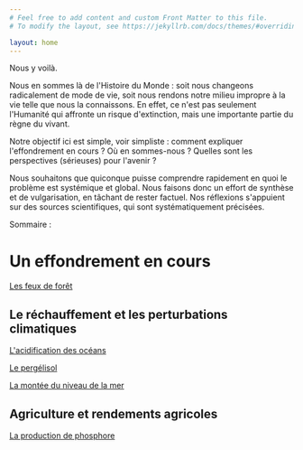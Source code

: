 ```yaml
---
# Feel free to add content and custom Front Matter to this file.
# To modify the layout, see https://jekyllrb.com/docs/themes/#overriding-theme-defaults

layout: home
---
```


Nous y voilà.

Nous en sommes là de l'Histoire du Monde : soit nous changeons radicalement de mode de vie, soit nous rendons notre milieu impropre à la vie telle que nous la connaissons. En effet, ce n'est pas seulement l'Humanité qui affronte un risque d'extinction, mais une importante partie du règne du vivant.

Notre objectif ici est simple, voir simpliste : comment expliquer l'effondrement en cours ? Où en sommes-nous ? Quelles sont les perspectives (sérieuses) pour l'avenir ?

Nous souhaitons que quiconque puisse comprendre rapidement en quoi le problème est systémique et global. Nous faisons donc un effort de synthèse et de vulgarisation, en tâchant de rester factuel. Nos réflexions s'appuient sur des sources scientifiques, qui sont systématiquement précisées.

Sommaire :

# Un effondrement en cours

[Les feux de forêt](feux-de-foret)

## Le réchauffement et les perturbations climatiques

[L'acidification des océans](acidification)

[Le pergélisol](pergelisol)

[La montée du niveau de la mer](niveau-mer)

## Agriculture et rendements agricoles

[La production de phosphore](phosphore)